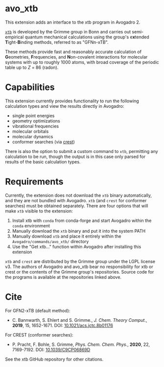# avo_xtb
This extension adds an interface to the xtb program in Avogadro 2.

[`xtb`](https://github.com/grimme-lab/xtb) is developed by the Grimme group in Bonn and carries out semi-empirical quantum mechanical calculations using the group's e**x**tended **T**ight-**B**inding methods, referred to as "GFNn-xTB".

These methods provide fast and reasonably accurate calculation of **G**eometries, **F**requencies, and **N**on-covalent interactions for molecular systems with up to roughly 1000 atoms, with broad coverage of the periodic table up to *Z* = 86 (radon).

# Capabilities

This extension currently provides functionality to run the following calculation types and view the results directly in Avogadro:
* single point energies
* geometry optimizations
* vibrational frequencies
* molecular orbitals
* molecular dynamics
* conformer searches (via [crest](https://github.com/crest-lab))

There is also the option to submit a custom command to `xtb`, permitting any calculation to be run, though the output is in this case only parsed for results of the basic calculation types.

# Requirements

Currently, the extension does not download the `xtb` binary automatically, and they are not bundled with Avogadro. `xtb` (and `crest` for conformer searches) must be obtained separately. There are four options that will make `xtb` visible to the extension:
1. Install xtb with `conda` from conda-forge and start Avogadro within the `conda` environment
2. Manually download the `xtb` binary and put it into the system PATH
3. Manually download `xtb` and place it entirely within the `Avogadro/commands/avo_xtb/` directory
4. Use the "Get xtb..." function within Avogadro after installing this extension

`xtb` and `crest` are distributed by the Grimme group under the LGPL license v3. The authors of Avogadro and avo_xtb bear no responsibility for xtb or crest or the contents of the Grimme group's repositories. Source code for the programs is available at the repositories linked above.

# Cite

For GFN2-xTB (default method):
* C. Bannwarth, S. Ehlert and S. Grimme., *J. Chem. Theory Comput.*, **2019**, 15, 1652-1671. DOI: [10.1021/acs.jctc.8b01176](https://dx.doi.org/10.1021/acs.jctc.8b01176)

For CREST (conformer searches):
* P. Pracht, F. Bohle, S. Grimme, *Phys. Chem. Chem. Phys.*, **2020**, 22, 7169-7192. DOI: [10.1039/C9CP06869D](https://dx.doi.org/10.1039/C9CP06869D)

See the xtb GitHub repository for other citations.
